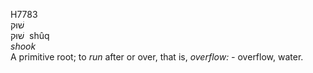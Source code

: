 <body>
  <p>H7783<br>  שׁוּק  <br> שׁוּק  ‎  shûq  <br><i>shook </i><br>A primitive root; to <i>run</i> after or over, that is, <i>overflow: - </i>overflow, water.<br></p>
 </body>